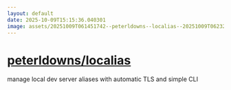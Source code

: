 ```yaml
---
layout: default
date: 2025-10-09T15:15:36.040301
image: assets/20251009T061451742--peterldowns--localias--20251009T062320022--cropped.png
---
```


# [peterldowns/localias](https://github.com/peterldowns/localias)

manage local dev server aliases with automatic TLS and simple CLI
